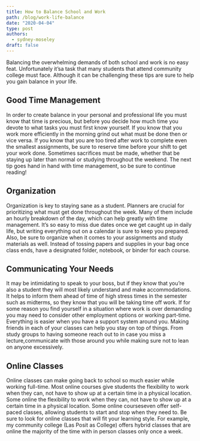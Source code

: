 ```yaml
---
title: How to Balance School and Work
path: /blog/work-life-balance
date: "2020-04-04"
type: post
authors:
  - sydney-moseley
draft: false
---
```


Balancing the overwhelming demands of both school and work is no easy feat. Unfortunately it’sa task that many students
that attend community college must face. Although it can be challenging these tips are sure to help you gain balance in
your life.

## Good Time Management

In order to create balance in your personal and professional life you must know that time is precious, but before you
decide how much time you devote to what tasks you must first know yourself. If you know that you work more efficiently
in the morning grind out what must be done then or vice versa. If you know that you are too tired after work to complete
even the smallest assignments, be sure to reserve time before your shift to get your work done. Sometimes sacrifices
must be made, whether that be staying up later than normal or studying throughout the weekend. The next tip goes hand
in hand with time management, so be sure to continue reading!

## Organization

Organization is key to staying sane as a student. Planners are crucial for prioritizing what must get done throughout
the week. Many of them include an hourly breakdown of the day, which can help greatly with time management. It’s so
easy to miss due dates once we get caught up in daily life, but writing everything out on a calendar is sure to keep
you prepared. Also, be sure to organize when it comes to your assignments and study materials as well. Instead of
tossing papers and supplies in your bag once class ends, have a designated folder, notebook, or binder for each course.

## Communicating Your Needs

It may be intimidating to speak to your boss, but if they know that you’re also a student they will most likely
understand and make accommodations. It helps to inform them ahead of time of high stress times in the semester such
as midterms, so they know that you will be taking time off work. If for some reason you find yourself in a situation
where work is over demanding you may need to consider other employment options or working part-time. Everything is
easier when you have a support system around you. Making friends in each of your classes can help you stay on top
of things. From study groups to having someone reach out to in case you miss a lecture,communicate with those around
you while making sure not to lean on anyone excessively.

## Online Classes

Online classes can make going back to school so much easier while working full-time. Most online courses​ give students
the flexibility to work when they can, not have to show up at a certain time in a physical location. Some ​online
the flexibility to work when they can, not have to show up at a certain time in a physical location. Some ​online
courses​ even offer self-paced classes, allowing students to start and stop when they need to. Be sure to look for
online classes that will fit your learning style​. For example, my community college (Las Posit as College) offers
hybrid classes that are online the majority of the time with in person classes only once a week.
